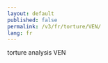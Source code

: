 ```yaml
---
layout: default
published: false
permalink: /v3/fr/torture/VEN/
lang: fr
---
```


torture analysis VEN
